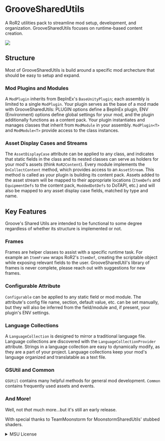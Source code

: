 # GrooveSharedUtils
A RoR2 utilities pack to streamline mod setup, development, and organization. GrooveSharedUtils focuses on runtime-based content creation.

![](https://cdn.discordapp.com/attachments/894751893421707305/1019015317990690816/BWE_DOOO_DU_DUUUUU.png)

## Structure
Most of GrooveSharedUtils is build around a specific mod archecture that should be easy to setup and expand.
### Mod Plugins and Modules
A `ModPlugin` inherits from BepInEx's `BaseUnityPlugin`; each assembly is limited to a single `ModPlugin`. Your plugin serves as the base of a mod made with GrooveSharedUtils: PLUGIN options define a BepInEx plugin, ENV (Environment) options define global settings for your mod, and the plugin additionally functions as a content pack. Your plugin instantiates and manages classes that inherit from `ModModule` in your assembly. `ModPlugin<T>` and `ModModule<T>` provide access to the class instances.
### Asset Display Cases and Streams
The `AssetDisplayCase` attribute can be applied to any class, and indicates that static fields in the class and its nested classes can serve as holders for your mod's assets (think `RoR2Content`). Every module implements the `OnCollectContent` method, which provides access to an `AssetStream`. This method is called as your plugin is building its content pack. Assets added to the asset stream will be mapped to their appropriate locations (`ItemDefs` and `EquipmentDefs` to the content pack, `ModdedDotDefs` to DoTAPI, etc.) and will also be mapped to any asset display case fields, matched by type and name.

## Key Features
Groove's Shared Utils are intended to be functional to some degree regardless of whether its structure is implemented or not.
### Frames
Frames are helper classes to assist with a specific runtime task. For example an `ItemFrame` wraps RoR2's `ItemDef`, creating the scriptable object while exposing relevant fields to the user. GrooveSharedUtil's library of frames is never complete, please reach out with suggestions for new frames.
### Configurable Attribute
`Configurable` can be applied to any static field or mod module. The attribute's config file name, section, default value, etc. can be set manually, but they will also be inferred from the field/module and, if present, your plugin's ENV settings.
### Language Collections
A `LanguageCollection` is designed to mirror a traditional language file. Language collections are discovered with the `LanguageCollectionProvider` attribute. Strings in a language collection are easy to dynamically modify, as they are a part of your project. Language collections keep your mod's language organized and translatable as a text file.
### GSUtil and Common
`GSUtil` contains many helpful methods for general mod development. `Common` contains frequently used assets and events. 
### And More!
Well, not *that* much more...but it's still an early release.

With special thanks to TeamMoonstorm for MoonstormSharedUtils' stubbed shaders.
<details>
<summary>MSU License</summary>
<br>
Copyright © 2022 TeamMoonstorm

Permission is hereby granted, free of charge, to any person depending on this software and associated documentation files (the "Software") to deal in the software without restriction, including without limitation the rights to use, copy, modify, merge, publish, distribute, sublicense.

Other software can reuse portions of the code as long as this License alongside a "Thanks" message is included on the using software's readme

The above copyright notice and this permission notice shall be included in all copies or substantial portions of the software

All rights are reserved.
</details>
